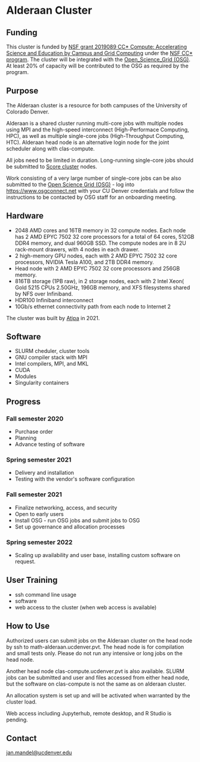 # Alderaan Cluster

## Funding
This cluster is funded by [NSF grant 2019089 CC* Compute: Accelerating Science and Education by Campus and Grid Computing](https://www.nsf.gov/awardsearch/showAward?AWD_ID=2019089)  under the [NSF CC* program](https://www.nsf.gov/publications/pub_summ.jsp?ods_key=nsf20507). The cluster will be integrated with the [Open_Science_Grid (OSG)](https://opensciencegrid.org). At least 20% of capacity will be contributed to the OSG as required by the program.

## Purpose
The Alderaan cluster is a resource for both campuses of the University of Colorado Denver. 

Alderaan is a shared cluster running multi-core jobs with multiple nodes using MPI and the high-speed interconnect (High-Performace Computing, HPC), as well as multiple single-core jobs (High-Throughput Computing, HTC). Alderaan head node is an alternative login node for the joint scheduler along with clas-compute.

All jobs need to be limited in duration. Long-running single-core jobs should be submitted to [Score cluster](../score/) nodes. 

Work consisting of a very large number of single-core jobs can be also submitted to the [Open Science Grid (OSG)](https://opensciencegrid.org) - log into https://www.osgconnect.net with your CU Denver credentials and follow the instructions to be contacted by OSG staff for an onboarding meeting.

## Hardware
* 2048 AMD cores and 16TB memory in 32 compute nodes. Each node has 2 AMD EPYC 7502 32 core processors for a total of 64 cores, 512GB DDR4 memory, and dual 960GB SSD. The compute nodes are in 8 2U rack-mount drawers, with 4 nodes in each drawer.
* 2 high-memory GPU nodes, each with 2 AMD EPYC 7502 32 core processors, NVIDIA Tesla A100, and 2TB DDR4 memory.
* Head node with 2 AMD EPYC 7502 32 core processors and 256GB memory.
* 816TB storage (1PB raw), in 2 storage nodes, each with 2 Intel Xeon( Gold 5215 CPUs  2.50GHz, 196GB memory, and XFS filesystems shared by NFS over Infiniband.
* HDR100 Infiniband interconnect
* 10Gb/s ethernet connectivity path from each node to Internet 2

The cluster was built by [Atipa](https://www.atipa.com) in 2021.

## Software
* SLURM cheduler, cluster tools
* GNU compiler stack with MPI
* Intel compilers, MPI, and MKL
* CUDA
* Modules
* Singularity containers

## Progress
### Fall semester 2020
* Purchase order 
* Planning
* Advance testing of software
### Spring semester 2021
* Delivery and installation 
* Testing with the vendor's software configuration
### Fall semester 2021
* Finalize networking, access, and security
* Open to early users
* Install OSG - run OSG jobs and submit jobs to OSG
* Set up governance and allocation processes
### Spring semester 2022
* Scaling up availability and user base, installing custom software on request.

## User Training
* ssh command line usage
* software
* web access to the cluster (when web access is available)

## How to Use

Authorized users can submit jobs on the Alderaan cluster on the head node by ssh to math-alderaan.ucdenver.pvt. The head node is for compilation and small tests only. Please do not run any intensive or long jobs on the head node.

Another head node clas-compute.ucdenver.pvt is also available. SLURM jobs can be submitted and user and files accessed from either head node, but the software on clas-compute is not the same as on alderaan cluster.

An allocation system is set up and will be activated when warranted by the cluster load.

Web access including Jupyterhub, remote desktop, and R Studio is pending.

## Contact
jan.mandel@ucdenver.edu

